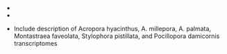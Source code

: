 
*


*

* Include description of Acropora hyacinthus, A. millepora, A. palmata, Montastraea faveolata, Stylophora pistillata, and Pocillopora damicornis transcriptomes